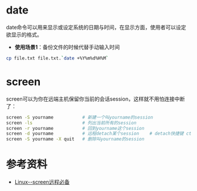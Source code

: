 # date

date命令可以用来显示或设定系统的日期与时间，在显示方面，使用者可以设定欲显示的格式。

- **使用场景1**：备份文件的时候代替手动输入时间

```sh
cp file.txt file.txt.`date +%Y%m%d%H%M`
```

# screen

screen可以为你在远端主机保留你当前的会话session，这样就不用怕连接中断了：

```sh
screen -S yourname           # 新建一个叫yourname的session
screen -ls                   # 列出当前所有的session
screen -r yourname           # 回到yourname这个session
screen -d yourname           # 远程detach某个session    # detach快捷键 ctrl a + d
screen -S yourname -X quit   # 删除叫yourname的session
```


# 参考资料

- [Linux--screen远程必备](https://blog.csdn.net/qq_34243930/article/details/106771285)
